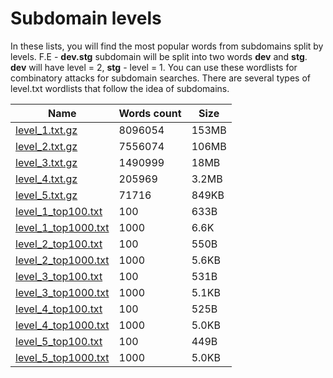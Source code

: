 # Subdomain levels

In these lists, you will find the most popular words from subdomains split by levels. F.E - **dev.stg** subdomain will be split into two words **dev** and **stg**. **dev** will have level = 2, **stg** - level = 1. You can use these wordlists for combinatory attacks for subdomain searches. There are several types of level.txt wordlists that follow the idea of subdomains.




| Name | Words count  | Size |
|---|---|---|
| [level_1.txt.gz](https://download.weakpass.com/level_1.txt.gz) | 8096054 | 153MB |
| [level_2.txt.gz](https://download.weakpass.com/level_2.txt.gz) | 7556074 |  106MB |
| [level_3.txt.gz](https://download.weakpass.com/level_3.txt.gz) | 1490999 | 18MB  |
| [level_4.txt.gz](https://download.weakpass.com/level_4.txt.gz) | 205969 |  3.2MB |
| [level_5.txt.gz](https://download.weakpass.com/level_5.txt.gz) | 71716 |  849KB |
| [level_1_top100.txt](https://raw.githubusercontent.com/zzzteph/probable_subdomains/main/wordlists/levels/level_1_top100.txt) | 100 | 633B  |
| [level_1_top1000.txt](https://raw.githubusercontent.com/zzzteph/probable_subdomains/main/wordlists/levels/level_1_top1000.txt) | 1000 | 6.6K  |
| [level_2_top100.txt](https://raw.githubusercontent.com/zzzteph/probable_subdomains/main/wordlists/levels/level_2_top100.txt) | 100 | 550B  |
| [level_2_top1000.txt](https://raw.githubusercontent.com/zzzteph/probable_subdomains/main/wordlists/levels/level_2_top1000.txt) | 1000 | 5.6KB  |
| [level_3_top100.txt](https://raw.githubusercontent.com/zzzteph/probable_subdomains/main/wordlists/levels/level_3_top100.txt) | 100 | 531B  |
| [level_3_top1000.txt](https://raw.githubusercontent.com/zzzteph/probable_subdomains/main/wordlists/levels/level_3_top1000.txt) | 1000 | 5.1KB  |
| [level_4_top100.txt](https://raw.githubusercontent.com/zzzteph/probable_subdomains/main/wordlists/levels/level_4_top100.txt) | 100 | 525B  |
| [level_4_top1000.txt](https://raw.githubusercontent.com/zzzteph/probable_subdomains/main/wordlists/levels/level_4_top1000.txt) | 1000 | 5.0KB  |
| [level_5_top100.txt](https://raw.githubusercontent.com/zzzteph/probable_subdomains/main/wordlists/levels/level_5_top100.txt) | 100 | 449B  |
| [level_5_top1000.txt](https://raw.githubusercontent.com/zzzteph/probable_subdomains/main/wordlists/levels/level_5_top1000.txt) | 1000 | 5.0KB  |
